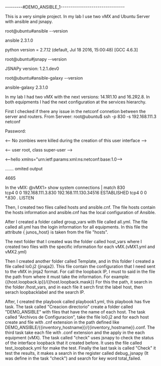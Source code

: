 ---------#DEMO_ANSIBLE_1---------------------------------

This is a very simple project.
In my lab I use two vMX and Ubuntu Server with ansible and jsnapy.

root@ubuntu#ansible --version

ansible 2.3.1.0

python version = 2.7.12 (default, Jul 18 2016, 15:00:48) [GCC 4.6.3]

root@ubuntu#jsnapy --version

JSNAPy version: 1.2.1.dev0

root@ubuntu#ansible-galaxy --version

ansible-galaxy 2.3.1.0

In my lab I had two vMX with the next versions:
14.1R1.10 and 16.2R2.8.
In both equipments I had the next configuration at the services hierarchy.

First I checked if there any issue in the netconf connetion between the server and routers.
From Serveer:
root@ubuntu$ ssh -p 830 -s 192.168.111.3 netconf

Password:

<-- No zombies were killed during the creation of this user interface --> 

<-- user root, class super-user --> 

<--hello xmlns="urn:ietf:params:xml:ns:netconf:base:1.0--> 

  <capabilities> 
  
....... omited output 

  </capabilities> 
  
  <session-id>4665</session-id> 
  
</hello> 



In the vMX:
@vMX1> show system connections | match 830    
tcp4       0      0  192.168.111.3.830                             192.168.111.130.34516                         ESTABLISHED
tcp4       0      0  *.830                                         *.*                                           LISTEN

Then, I created two files called hosts and ansible.cnf.
The file hosts contain the hosts information and ansible.cnf has the local configuration of Ansible.

After I created a folder called group_vars with file called all.yml.
The file called all.yml has the login information for all equipments.
In this file the attribute { junos_host} is taken from the file "hosts".

The next folder that I created was the folder called host_vars where I created two files with the specific information for each vMX.(vMX1.yml and vMX2.yml)

Then I created another folder called Template, and in this folder I created a file called lo0.j2 (jinaja2). This file contain the configuration that I need sent to the vMX in jinja2 format. For call the loopback IP, I must to said in the file the path from where it must take the information.
For example:
 {{host.loopback.ip}}/{{host.loopback.mask}} For this the path, it search in the folder /host_vars, and in each file it serch first the label host, then serach loopbacklabel  and the search IP.
 
 After, I created the playbook called playbook1.yml, this playbook has five task.
 The task called "Creacion directorio" create a folder called "DEMO_ANSIBLE" with files that have the name of each host.
 The task called "Archivos de Configuracion", take the file lo0.j2 and for each host create and file with .cnf extension in the path defined like DEMO_ANSIBLE/{{inventory_hostname}}/{{inventory_hostname}}.conf.
 The third task take each file with .conf extension and the apply in the each equipment (vMX).
 The task called "check" uses jsnapy to check the status of the interface loopback that it created before. It uses the file called test_loopback.yml for make the test.
 Finally the last task is called "Check" it test the results, it makes a search in the register called debug_jsnapy (It was define in the task "check") and search for key word total_failed.
 
 
 
 
 
 
 
 
